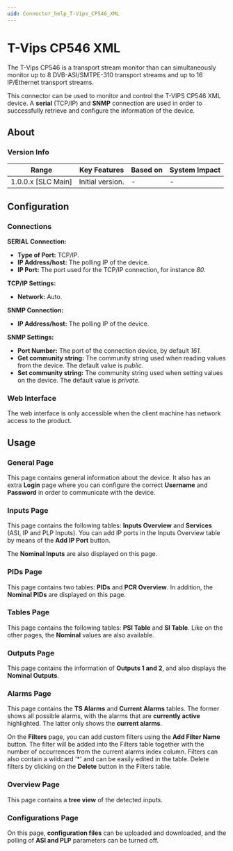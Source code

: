 ```yaml
---
uid: Connector_help_T-Vips_CP546_XML
---
```


# T-Vips CP546 XML

The T-Vips CP546 is a transport stream monitor than can simultaneously monitor up to 8 DVB-ASI/SMTPE-310 transport streams and up to 16 IP/Ethernet transport streams.

This connector can be used to monitor and control the T-VIPS CP546 XML device. A **serial** (TCP/IP) and **SNMP** connection are used in order to successfully retrieve and configure the information of the device.

## About

### Version Info

| **Range**            | **Key Features** | **Based on** | **System Impact** |
|----------------------|------------------|--------------|-------------------|
| 1.0.0.x \[SLC Main\] | Initial version. | \-           | \-                |

## Configuration

### Connections

**SERIAL Connection:**

- **Type of Port:** TCP/IP.
- **IP Address/host:** The polling IP of the device.
- **IP Port:** The port used for the TCP/IP connection, for instance *80.*

**TCP/IP Settings:**

- **Network:** Auto.

**SNMP Connection:**

- **IP Address/host:** The polling IP of the device.

**SNMP Settings:**

- **Port Number:** The port of the connection device, by default *161.*
- **Get community string:** The community string used when reading values from the device. The default value is *public*.
- **Set community string:** The community string used when setting values on the device. The default value is *private*.

### Web Interface

The web interface is only accessible when the client machine has network access to the product.

## Usage

### General Page

This page contains general information about the device. It also has an extra **Login** page where you can configure the correct **Username** and **Password** in order to communicate with the device.

### Inputs Page

This page contains the following tables: **Inputs Overview** and **Services** (ASI, IP and PLP Inputs). You can add IP ports in the Inputs Overview table by means of the **Add IP Port** button.

The **Nominal Inputs** are also displayed on this page.

### PIDs Page

This page contains two tables: **PIDs** and **PCR Overview**. In addition, the **Nominal PIDs** are displayed on this page.

### Tables Page

This page contains the following tables: **PSI Table** and **SI Table**. Like on the other pages, the **Nominal** values are also available.

### Outputs Page

This page contains the information of **Outputs 1 and 2**, and also displays the **Nominal Outputs**.

### Alarms Page

This page contains the **TS Alarms** and **Current Alarms** tables. The former shows all possible alarms, with the alarms that are **currently active** highlighted. The latter only shows the **current alarms**.

On the **Filters** page, you can add custom filters using the **Add Filter Name** button. The filter will be added into the Filters table together with the number of occurrences from the current alarms index column. Filters can also contain a wildcard '\*' and can be easily edited in the table. Delete filters by clicking on the **Delete** button in the Filters table.

### Overview Page

This page contains a **tree view** of the detected inputs.

### Configurations Page

On this page, **configuration files** can be uploaded and downloaded, and the polling of **ASI and PLP** parameters can be turned off.
